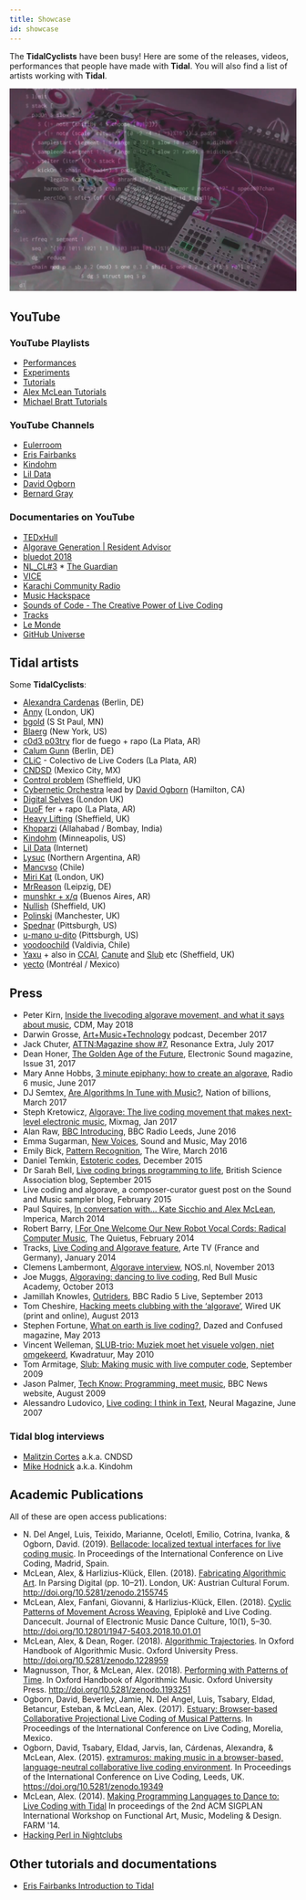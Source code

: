 ```yaml
---
title: Showcase
id: showcase
---
```

The **TidalCyclists** have been busy! Here are some of the releases, videos, performances that people have made with **Tidal**. You will also find a list of artists working with **Tidal**.

![kindohmshowcase](kindohmshowcase.png)

## YouTube
### YouTube Playlists
* [Performances](https://www.youtube.com/playlist?list=PLybSFICi4UliK17U6rxPneXAyxvmGAe5T)
* [Experiments](https://www.youtube.com/playlist?list=PLybSFICi4UlgoIOK5A2LxCs6lUwyUJZwQ)
* [Tutorials](https://www.youtube.com/playlist?list=PLybSFICi4UlgKU6ZVerY0HfdNCl3AIoPU)
* [Alex McLean Tutorials](https://www.youtube.com/watch?v=M-Y5pAEBXXQ&list=PL2lW1zNIIwj3bDkh-Y3LUGDuRcoUigoDs)
* [Michael Bratt Tutorials](https://www.youtube.com/watch?v=0TtxZQUOGGw&list=PLlWmK4qVXO37vgyLeNe8ElF15pInARU6x)

### YouTube Channels

* [Eulerroom](https://www.youtube.com/channel/UC_N48pxd05dX53_8vov8zqA)
* [Eris Fairbanks](https://www.youtube.com/c/ErisFairbanks/videos)
* [Kindohm](https://www.youtube.com/c/kindohm/videos)
* [Lil Data](https://www.youtube.com/c/LilData/featured)
* [David Ogborn](https://www.youtube.com/user/ogbornd/videos)
* [Bernard Gray](https://www.youtube.com/c/BernardGray1/videos)

### Documentaries on YouTube

* [TEDxHull](https://www.youtube.com/watch?v=nAGjTYa95HM)
* [Algorave Generation | Resident Advisor](https://www.youtube.com/watch?v=S2EZqikCIfY)
* [bluedot 2018](https://www.youtube.com/watch?v=496NVIHprOg)
* [NL_CL#3](https://www.youtube.com/watch?v=Uo-2oxI6aqU)
* [The Guardian](https://www.youtube.com/watch?v=h340aNznHnM)
* [VICE](https://www.youtube.com/watch?v=RbxLoh3FNrY)
* [Karachi Community Radio](https://www.youtube.com/watch?v=ziD5diimFHM)
* [Music Hackspace](https://www.youtube.com/watch?v=5a_yjPYw3oM)
* [Sounds of Code - The Creative Power of Live Coding](https://www.youtube.com/watch?v=uA4SDytz8Aw)
* [Tracks](https://www.youtube.com/watch?v=X_NQKPH91kM)
* [Le Monde](https://www.lemonde.fr/pixels/article/2019/04/13/aux-algoraves-on-danse-sur-une-musique-codee-en-direct_5449894_4408996.html)
* [GitHub Universe](https://www.youtube.com/watch?v=nmjmmDvLkT0)

## Tidal artists

Some **TidalCyclists**:

* [Alexandra Cardenas](http://cargocollective.com/tiemposdelruido/Alexandra-Cardenas)  (Berlin, DE)
* [Anny](http://anny.audio/) (London, UK)
* [bgold](http://bgold-cosmos.github.io/) (S St Paul, MN)
* [Blaerg](http://immigrantbreastnest.com/album/redundant-tautologies) (New York, US)
* [c0d3 p03try](https://c0d3-p03try.neocities.org/) flor de fuego + rapo (La Plata, AR)
* [Calum Gunn](http://www.calumgunn.com/) (Berlin, DE)
* [CLiC](https://colectivo-de-livecoders.gitlab.io/) - Colectivo de Live Coders (La Plata, AR)
* [CNDSD](https://vimeo.com/cndsd) (Mexico City, MX)
* [Control problem](https://soundcloud.com/controlproblem) (Sheffield, UK)
* [Cybernetic Orchestra](http://esp.mcmaster.ca/?page_id=502) lead by [David Ogborn](http://www.d0kt0r0.net/) (Hamilton, CA)
* [Digital Selves](https://www.youtube.com/watch?v=t2KeNblKSFM) (London UK)
* [DuoF](https://duo-f.github.io/) fer + rapo (La Plata, AR)
* [Heavy Lifting](https://heavy-lifting.github.io/) (Sheffield, UK)
* [Khoparzi](https://khoparzi.com/) (Allahabad / Bombay, India)
* [Kindohm](http://kindohm.com/) (Minneapolis, US)
* [Lil Data](http://data.pcmusic.info/) (Internet)
* [Lysuc](http://lysuc888.blogspot.co.uk/) (Northern Argentina, AR)
* [Mancvso](https://soundcloud.com/mancvso/) (Chile)
* [Miri Kat](https://mirikat.bandcamp.com/) (London, UK)
* [MrReason](https://mrreason.org/) (Leipzig, DE)
* [munshkr + x/q](http://ikag.github.io/) (Buenos Aires, AR)
* [Nullish](http://nullish.org/) (Sheffield, UK)
* [Polinski](http://www.paulwolinski.co.uk/) (Manchester, UK)
* [Spednar](https://soundcloud.com/spednar) (Pittsburgh, US)
* [u-mano u-dito](https://umanoudito.bandcamp.com) (Pittsburgh, US)
* [voodoochild](http://voodoochild.bandcamp.com/) (Valdivia, Chile)
* [Yaxu](http://slab.org/) + also in [CCAI](http://ccai.lurk.org/), [Canute](http://canute.lurk.org/) and [Slub](http://slub.org/) etc (Sheffield, UK)
* [yecto](https://yecto.github.io/) (Montréal / Mexico)

## Press

* Peter Kirn, [Inside the livecoding algorave movement, and what it says about music](http://cdm.link/2018/05/inside-the-livecoding-algorave-movement-and-what-it-says-about-music/), CDM, May 2018
* Darwin Grosse, [Art+Music+Technology](http://artmusictech.libsyn.com/podcast-210-alex-mclean) podcast, December 2017
* Jack Chuter, [ATTN:Magazine show #7](http://www.attnmagazine.co.uk/features/12173), Resonance Extra, July 2017
* Dean Honer, [The Golden Age of the Future](https://slab.org/the-golden-age-of-the-future/), Electronic Sound magazine, Issue 31, 2017
* Mary Anne Hobbs, [3 minute epiphany: how to create an algorave](http://www.bbc.co.uk/programmes/p055hl4w), Radio 6 music, June 2017
* DJ Semtex, [Are Algorithms In Tune with Music?](https://nationofbillions.com/are-algorithms-in-tune-with-music), Nation of billions, March 2017
* Steph Kretowicz, [Algorave: The live coding movement that makes next-level electronic music](http://mixmag.net/feature/algorave), Mixmag, Jan 2017
* Alan Raw, [BBC Introducing](http://slab.org/bbc-introducing-west-yorkshire/), BBC Radio Leeds, June 2016
* Emma Sugarman, [New Voices](http://read.thesampler.org/2016/05/06/meet-the-new-voices-2016-alex-mclean-talks-coding-and-aliases/), Sound and Music, May 2016
* Emily Bick, [Pattern Recognition](http://slab.org/interview-in-the-wire-magazine/), The Wire, March 2016
* Daniel Temkin, [Estoteric codes](http://esoteric.codes/post/135188341128/interview-with-alex-mclean), December 2015
* Dr Sarah Bell, [Live coding brings programming to life](http://www.britishscienceassociation.org/blog/live-coding-brings-programming-to-life-an-interview-with-alex-mac), British Science Association blog, September 2015
* Live coding and algorave, a composer-curator guest post on the Sound and Music sampler blog, February 2015
* Paul Squires, [In conversation with… Kate Sicchio and Alex McLean](http://www.imperica.com/en/in-conversation-with/in-conversation-with-kate-sicchio-and-alex-mclean), Imperica, March 2014
* Robert Barry, [I For One Welcome Our New Robot Vocal Cords: Radical Computer Music](http://thequietus.com/articles/14405-black-midi-algorave), The Quietus, February 2014
* Tracks, [Live Coding and Algorave feature](http://www.youtube.com/watch?v=X_NQKPH91kM), Arte TV (France and Germany), January 2014
* Clemens Lambermont, [Algorave interview](http://www.youtube.com/watch?v=xh8b-XH2kqM&list=UU-id0vwQoAUYBNCm0nmaqQw), NOS.nl, November 2013
* Joe Muggs, [Algoraving: dancing to live coding](http://www.redbullmusicacademy.com/magazine/algoraving-dancing-to-coding), Red Bull Music Academy, October 2013
* Jamillah Knowles, [Outriders](http://www.bbc.co.uk/programmes/p02swmfb), BBC Radio 5 Live, September 2013
* Tom Cheshire, [Hacking meets clubbing with the ‘algorave’](http://www.wired.co.uk/magazine/archive/2013/09/play/algorave), Wired UK (print and online), August 2013
* Stephen Fortune, [What on earth is live coding?](http://www.dazeddigital.com/artsandculture/article/16150/1/what-on-earth-is-livecoding), Dazed and Confused magazine, May 2013
* Vincent Welleman, [SLUB-trio: Muziek moet het visuele volgen, niet omgekeerd](http://www.kwadratuur.be/interviews/detail/slub-trio/#.UxgrAjxdX1c), Kwadratuur, May 2010
* Tom Armitage, [Slub: Making music with live computer code](http://www.wired.co.uk/news/archive/2009-09/25/making-music-with-live-computer-code-), September 2009
* Jason Palmer, [Tech Know: Programming, meet music](http://news.bbc.co.uk/1/hi/technology/8221235.stm), BBC News website, August 2009
* Alessandro Ludovico, [Live coding: I think in Text](http://yaxu.org/neural-interview-on-live-codin/), Neural Magazine, June 2007

### Tidal blog interviews
* [Malitzin Cortes](http://blog.tidalcycles.org/cndsd/) a.k.a. CNDSD
* [Mike Hodnick](http://blog.tidalcycles.org/kindohm-interview/) a.k.a. Kindohm

## Academic Publications

All of these are open access publications:

* N. Del Angel, Luis, Teixido, Marianne, Ocelotl, Emilio, Cotrina, Ivanka, & Ogborn, David. (2019). [Bellacode: localized textual interfaces for live coding music](http://iclc.livecodenetwork.org/2019/papers/paper111.pdf). In Proceedings of the International Conference on Live Coding, Madrid, Spain.
* McLean, Alex, & Harlizius-Klück, Ellen. (2018). [Fabricating Algorithmic Art](https://zenodo.org/record/2155745#.XCUCvsbgqV4). In Parsing Digital (pp. 10–21). London, UK: Austrian Cultural Forum. http://doi.org/10.5281/zenodo.2155745
* McLean, Alex, Fanfani, Giovanni, & Harlizius-Klück, Ellen. (2018). [Cyclic Patterns of Movement Across Weaving](https://zenodo.org/record/1548969#.XCUDAcbgqV4), Epiplokē and Live Coding. Dancecult. Journal of Electronic Music Dance Culture, 10(1), 5–30. http://doi.org/10.12801/1947-5403.2018.10.01.01
* McLean, Alex, & Dean, Roger. (2018). [Algorithmic Trajectories](https://zenodo.org/record/1228959#.XCUDZsbgqV4). In Oxford Handbook of Algorithmic Music. Oxford University Press. http://doi.org/10.5281/zenodo.1228959
* Magnusson, Thor, & McLean, Alex. (2018). [Performing with Patterns of Time](https://zenodo.org/record/1193251#.XCUCMcbgqV4). In Oxford Handbook of Algorithmic Music. Oxford University Press. http://doi.org/10.5281/zenodo.1193251
* Ogborn, David, Beverley, Jamie, N. Del Angel, Luis, Tsabary, Eldad, Betancur, Esteban, & McLean, Alex. (2017). [Estuary: Browser-based Collaborative Projectional Live Coding of Musical Patterns](https://iclc.livecodenetwork.org/2017/cameraReady/ICLC_2017_paper_78.pdf). In Proceedings of the International Conference on Live Coding, Morelia, Mexico.
* Ogborn, David, Tsabary, Eldad, Jarvis, Ian, Cárdenas, Alexandra, & McLean, Alex. (2015). [extramuros: making music in a browser-based, language-neutral collaborative live coding environment](https://zenodo.org/record/19349). In Proceedings of the International Conference on Live Coding, Leeds, UK. https://doi.org/10.5281/zenodo.19349
* McLean, Alex. (2014). [Making Programming Languages to Dance to: Live Coding with Tidal](http://slab.org/tmp/p64.pdf) In proceedings of the 2nd ACM SIGPLAN International Workshop on Functional Art, Music, Modeling & Design. FARM '14.
* [Hacking Perl in Nightclubs](https://www.perl.com/pub/2004/08/31/livecode.html/)


## Other tutorials and documentations
- [Eris Fairbanks Introduction to Tidal](https://web.archive.org/web/20190427222710/http://ericfairbanks.org/music/tidal/code/2017/05/31/an-introduction-to-tidal.html)
